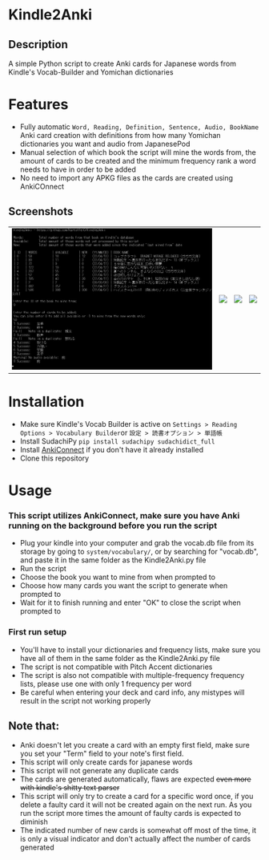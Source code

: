 # Kindle2Anki

## Description
A simple Python script to create Anki cards for Japanese words from Kindle's Vocab-Builder and Yomichan dictionaries

# Features
- Fully automatic ```Word, Reading, Definition, Sentence, Audio, BookName``` Anki card creation with definitions from how many Yomichan dictionaries you want and audio from JapanesePod
- Manual selection of which book the script will mine the words from, the amount of cards to be created and the minimum frequency rank a word needs to have in order to be added
- No need to import any APKG files as the cards are created using AnkiCOnnect

## Screenshots
<table>
  <tr>
    <td> <img src="Screenshots/Kindle2Anki_running.JPG" width=auto height=auto></td>
    <td><img src="https://user-images.githubusercontent.com/99134182/188528265-f6e0777e-a033-4b5b-8abd-9b143fb722f4.JPG" width=auto height=auto></td>
    <td><img src="https://user-images.githubusercontent.com/99134182/188528262-6a6143cb-36a3-45b5-ab32-0f5d9ef93e91.JPG" width=auto height=auto></td>
    <td><img src="https://user-images.githubusercontent.com/99134182/188528266-bc099279-785e-4db8-9522-dd92a6f5f22b.JPG" width=auto height=auto></td>
  </tr>
 </table>

# Installation
- Make sure Kindle's Vocab Builder is active on
```Settings > Reading Options > Vocabulary Builder```or
```設定 > 読書オプション > 単語帳```
- Install SudachiPy
```pip install sudachipy sudachidict_full```
- Install [AnkiConnect](https://ankiweb.net/shared/info/2055492159) if you don't have it already installed
- Clone this repository

# Usage
### This script utilizes AnkiConnect, make sure you have Anki running on the background before you run the script
- Plug your kindle into your computer and grab the vocab.db file from its storage by going to ```system/vocabulary/```, or by searching for "vocab.db", and paste it in the same folder as the Kindle2Anki.py file
- Run the script
- Choose the book you want to mine from when prompted to
- Choose how many cards you want the script to generate when prompted to
- Wait for it to finish running and enter "OK" to close the script when prompted to

### First run setup
- You'll have to install your dictionaries and frequency lists, make sure you have all of them in the same folder as the Kindle2Anki.py file
- The script is not compatible with Pitch Accent dictionaries
- The script is also not compatible with multiple-frequency frequency lists, please use one with only 1 frequency per word
- Be careful when entering your deck and card info, any mistypes will result in the script not working properly

## Note that:
- Anki doesn't let you create a card with an empty first field, make sure you set your "Term" field to your note's first field.
- This script will only create cards for japanese words
- This script will not generate any duplicate cards
- The cards are generated automatically, flaws are expected ~~even more with kindle's shitty text parser~~
- This script will only try to create a card for a specific word once, if you delete a faulty card it will not be created again on the next run. As you run the script more times the amount of faulty cards is expected to diminish
- The indicated number of new cards is somewhat off most of the time, it is only a visual indicator and don't actually affect the number of cards generated
